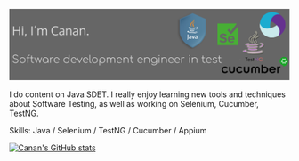 ![I am a Software Test Engineer](banner1.png)

I do content on Java SDET. I really enjoy learning new tools and techniques about Software Testing, as well as working on Selenium, Cucumber, TestNG.

Skills: Java / Selenium / TestNG / Cucumber / Appium

[![Canan's GitHub stats](https://github-readme-stats.vercel.app/api?username=canantu)](https://github.com/anuraghazra/github-readme-stats)
